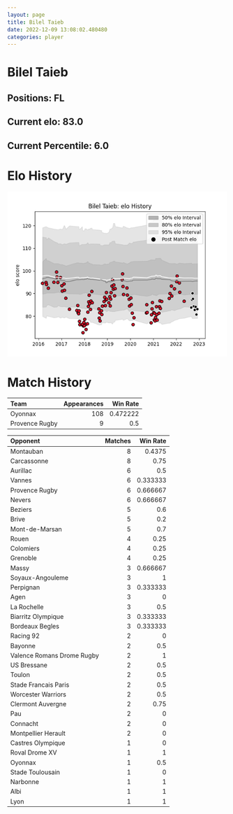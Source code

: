 ```yaml
---  
layout: page  
title: Bilel Taieb  
date: 2022-12-09 13:08:02.480480  
categories: player  
---
```

# Bilel Taieb

## Positions: FL

## Current elo: 83.0

## Current Percentile: 6.0

# Elo History


![elo history](history_BilelTaieb.png)
# Match History


| Team           |   Appearances |   Win Rate |
|:---------------|--------------:|-----------:|
| Oyonnax        |           108 |   0.472222 |
| Provence Rugby |             9 |   0.5      |

| Opponent                   |   Matches |   Win Rate |
|:---------------------------|----------:|-----------:|
| Montauban                  |         8 |   0.4375   |
| Carcassonne                |         8 |   0.75     |
| Aurillac                   |         6 |   0.5      |
| Vannes                     |         6 |   0.333333 |
| Provence Rugby             |         6 |   0.666667 |
| Nevers                     |         6 |   0.666667 |
| Beziers                    |         5 |   0.6      |
| Brive                      |         5 |   0.2      |
| Mont-de-Marsan             |         5 |   0.7      |
| Rouen                      |         4 |   0.25     |
| Colomiers                  |         4 |   0.25     |
| Grenoble                   |         4 |   0.25     |
| Massy                      |         3 |   0.666667 |
| Soyaux-Angouleme           |         3 |   1        |
| Perpignan                  |         3 |   0.333333 |
| Agen                       |         3 |   0        |
| La Rochelle                |         3 |   0.5      |
| Biarritz Olympique         |         3 |   0.333333 |
| Bordeaux Begles            |         3 |   0.333333 |
| Racing 92                  |         2 |   0        |
| Bayonne                    |         2 |   0.5      |
| Valence Romans Drome Rugby |         2 |   1        |
| US Bressane                |         2 |   0.5      |
| Toulon                     |         2 |   0.5      |
| Stade Francais Paris       |         2 |   0.5      |
| Worcester Warriors         |         2 |   0.5      |
| Clermont Auvergne          |         2 |   0.75     |
| Pau                        |         2 |   0        |
| Connacht                   |         2 |   0        |
| Montpellier Herault        |         2 |   0        |
| Castres Olympique          |         1 |   0        |
| Roval Drome XV             |         1 |   1        |
| Oyonnax                    |         1 |   0.5      |
| Stade Toulousain           |         1 |   0        |
| Narbonne                   |         1 |   1        |
| Albi                       |         1 |   1        |
| Lyon                       |         1 |   1        |